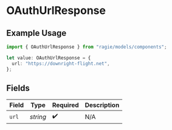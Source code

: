 # OAuthUrlResponse

## Example Usage

```typescript
import { OAuthUrlResponse } from "ragie/models/components";

let value: OAuthUrlResponse = {
  url: "https://downright-flight.net",
};
```

## Fields

| Field              | Type               | Required           | Description        |
| ------------------ | ------------------ | ------------------ | ------------------ |
| `url`              | *string*           | :heavy_check_mark: | N/A                |
